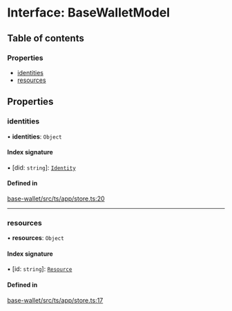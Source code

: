# Interface: BaseWalletModel

## Table of contents

### Properties

- [identities](BaseWalletModel.md#identities)
- [resources](BaseWalletModel.md#resources)

## Properties

### identities

• **identities**: `Object`

#### Index signature

▪ [did: `string`]: [`Identity`](../API.md#identity)

#### Defined in

[base-wallet/src/ts/app/store.ts:20](https://gitlab.com/i3-market/code/wp3/t3.2/i3m-wallet-monorepo/-/blob/6e2b9d1/packages/base-wallet/src/ts/app/store.ts#L20)

___

### resources

• **resources**: `Object`

#### Index signature

▪ [id: `string`]: [`Resource`](../API.md#resource)

#### Defined in

[base-wallet/src/ts/app/store.ts:17](https://gitlab.com/i3-market/code/wp3/t3.2/i3m-wallet-monorepo/-/blob/6e2b9d1/packages/base-wallet/src/ts/app/store.ts#L17)
